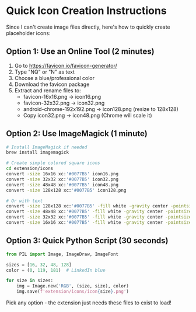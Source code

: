 # Quick Icon Creation Instructions

Since I can't create image files directly, here's how to quickly create placeholder icons:

## Option 1: Use an Online Tool (2 minutes)
1. Go to https://favicon.io/favicon-generator/
2. Type "NQ" or "N" as text
3. Choose a blue/professional color
4. Download the favicon package
5. Extract and rename files to:
   - favicon-16x16.png → icon16.png
   - favicon-32x32.png → icon32.png
   - android-chrome-192x192.png → icon128.png (resize to 128x128)
   - Copy icon32.png → icon48.png (Chrome will scale it)

## Option 2: Use ImageMagick (1 minute)
```bash
# Install ImageMagick if needed
brew install imagemagick

# Create simple colored square icons
cd extension/icons
convert -size 16x16 xc:'#0077B5' icon16.png
convert -size 32x32 xc:'#0077B5' icon32.png
convert -size 48x48 xc:'#0077B5' icon48.png
convert -size 128x128 xc:'#0077B5' icon128.png

# Or with text
convert -size 128x128 xc:'#0077B5' -fill white -gravity center -pointsize 72 -annotate +0+0 'N' icon128.png
convert -size 48x48 xc:'#0077B5' -fill white -gravity center -pointsize 28 -annotate +0+0 'N' icon48.png
convert -size 32x32 xc:'#0077B5' -fill white -gravity center -pointsize 18 -annotate +0+0 'N' icon32.png
convert -size 16x16 xc:'#0077B5' -fill white -gravity center -pointsize 10 -annotate +0+0 'N' icon16.png
```

## Option 3: Quick Python Script (30 seconds)
```python
from PIL import Image, ImageDraw, ImageFont

sizes = [16, 32, 48, 128]
color = (0, 119, 181)  # LinkedIn blue

for size in sizes:
    img = Image.new('RGB', (size, size), color)
    img.save(f'extension/icons/icon{size}.png')
```

Pick any option - the extension just needs these files to exist to load!